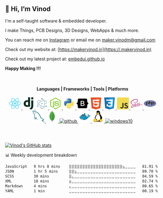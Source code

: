 ## 👋 Hi, I’m Vinod

I'm a self-taught software & embedded developer.  

I make Things, PCB Designs, 3D Designs, WebApps & much more.

You can reach me on [Instagram](instagram.com/maker.vinod) or email me on maker.vinodm@gmail.com

Check out my website at: [https://makervinod.in](https://.makervinod.in)

Check out my latest project at: [embedui.github,io](https://embedui.github.io)


**Happy Making !!!**

<br>

<h4 align="center">Languages | Frameworks | Tools | Platforms</h4>

<p align="center">
  <a href="https://pt-br.reactjs.org/" target="_blank">
		<img 
			src="https://raw.githubusercontent.com/devicons/devicon/master/icons/react/react-original.svg" alt="react" width="40" height="40" />
	</a>
	<a href="https://www.djangoproject.com/" target="_blank">
		<img src="https://raw.githubusercontent.com/devicons/devicon/master/icons/django/django-plain.svg" alt="django" width="40" height="40" />
	</a>
	<a href="https://www.electronjs.org/" target="_blank">
		<img src="https://raw.githubusercontent.com/devicons/devicon/master/icons/electron/electron-original.svg" alt="electron" width="40" height="40" />
	</a>
	<a href="https://nodejs.org/en/" target="_blank">
		<img src="https://raw.githubusercontent.com/devicons/devicon/master/icons/nodejs/nodejs-original.svg" alt="nodejs" width="40" height="40" />
	</a>
	<a href="https://www.python.org/" target="_blank">
 		<img src="https://raw.githubusercontent.com/devicons/devicon/master/icons/python/python-original.svg" alt="python" width="40" height="40" />
	</a>
	<a href="https://getbootstrap.com" target="_blank">
  	<img src="https://raw.githubusercontent.com/devicons/devicon/master/icons/bootstrap/bootstrap-plain.svg" alt="bootstrap" width="40" height="40" />
	</a>
  <a href="https://www.w3.org/html/" target="_blank">
  	<img src="https://raw.githubusercontent.com/devicons/devicon/master/icons/html5/html5-original.svg" alt="html5" width="40" height="40" />
	</a>
	<a href="https://www.w3schools.com/css/" target="_blank">
		<img src="https://raw.githubusercontent.com/devicons/devicon/master/icons/css3/css3-original.svg" alt="css3" width="40" height="40" />
	</a>
  <a href="https://developer.mozilla.org/en-US/docs/Web/JavaScript" target="_blank">
  	<img src="https://raw.githubusercontent.com/devicons/devicon/master/icons/javascript/javascript-original.svg" alt="javascript" width="40" height="40" />
	</a>
 	<a href="https://sass-lang.com/" target="_blank">
  	<img src="https://raw.githubusercontent.com/devicons/devicon/master/icons/sass/sass-original.svg" alt="sass" width="40" height="40" />
	</a>
	<a href="https://www.electronjs.org/" target="_blank">
  	<img src="https://raw.githubusercontent.com/devicons/devicon/master/icons/php/php-original.svg" alt="electron" width="40" height="40" />
	</a>
	<a href="https://www.mysql.com/" target="_blank">
  	<img src="https://raw.githubusercontent.com/devicons/devicon/master/icons/mysql/mysql-original.svg" alt="mysql" width="40" height="40" />
  </a>
  <a href="https://www.mongodb.com/" target="_blank">
  	<img src="https://raw.githubusercontent.com/devicons/devicon/master/icons/mongodb/mongodb-original.svg" alt="mongodb" width="40" height="40" />
  </a>
	<a href="https://github.com/" target="_blank">
		<img src="https://www.vectorlogo.zone/logos/github/github-icon.svg" alt="github" width="40" height="40" />
	</a>
	<a href="https://www.docker.com" target="_blank">
	<img src="https://raw.githubusercontent.com/devicons/devicon/master/icons/docker/docker-original.svg" alt="docker" width="40" height="40" />
	</a>
	<a href="https://www.linux.org/" target="_blank">
		<img src="https://raw.githubusercontent.com/devicons/devicon/master/icons/linux/linux-original.svg" alt="linux" width="40" height="40" />
  </a>
  <a href="https://pt.wikipedia.org/wiki/Microsoft_Windows" target="_blank">
  	<img src="https://upload.wikimedia.org/wikipedia/commons/thumb/5/5f/Windows_logo_-_2012.svg/88px-Windows_logo_-_2012.svg.png" alt="windows10" width="40" height="40" />
  </a>
</p>

<br><br>

[![Vinod's GitHub stats](https://github-readme-stats.vercel.app/api?username=makervinod)](https://github.com/makervinod/github-readme-stats)

<!-- [![Top Langs](https://github-readme-stats.vercel.app/api/top-langs/?username=makervinod)](https://github.com/makervinod/github-readme-stats) -->

📊 Weekly development breakdown
<!--START_SECTION:waka-->

```text
JavaScript   9 hrs 8 mins    ⣿⣿⣿⣿⣿⣿⣿⣿⣿⣿⣿⣿⣿⣿⣿⣿⣿⣿⣿⣿⣦⣀⣀⣀⣀   81.91 %
JSON         1 hr 5 mins     ⣿⣿⣦⣀⣀⣀⣀⣀⣀⣀⣀⣀⣀⣀⣀⣀⣀⣀⣀⣀⣀⣀⣀⣀⣀   09.70 %
SCSS         30 mins         ⣿⣄⣀⣀⣀⣀⣀⣀⣀⣀⣀⣀⣀⣀⣀⣀⣀⣀⣀⣀⣀⣀⣀⣀⣀   04.59 %
XML          18 mins         ⣶⣀⣀⣀⣀⣀⣀⣀⣀⣀⣀⣀⣀⣀⣀⣀⣀⣀⣀⣀⣀⣀⣀⣀⣀   02.74 %
Markdown     4 mins          ⣄⣀⣀⣀⣀⣀⣀⣀⣀⣀⣀⣀⣀⣀⣀⣀⣀⣀⣀⣀⣀⣀⣀⣀⣀   00.65 %
YAML         1 min           ⣀⣀⣀⣀⣀⣀⣀⣀⣀⣀⣀⣀⣀⣀⣀⣀⣀⣀⣀⣀⣀⣀⣀⣀⣀   00.19 %
```

<!--END_SECTION:waka-->



<!-- [![Vinod's wakatime stats](https://github-readme-stats.vercel.app/api/wakatime?username=makervinod)](https://github.com/makervinod/github-readme-stats) -->


<!---
makervinod/makervinod is a ✨ special ✨ repository because its `README.md` (this file) appears on your GitHub profile.
You can click the Preview link to take a look at your changes.
--->
